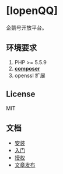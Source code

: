 # [IopenQQ]

企鹅号开放平台。


## 环境要求

1. PHP >= 5.5.9
2. **[composer](https://getcomposer.org/)**
3. openssl 扩展

## License

MIT
## 文档

  - [安装](docs/installation.md)
  - [入门](docs/Index.md)
  - [授权](docs/Intro.md)
  - [文章发布](docs/article.md)
